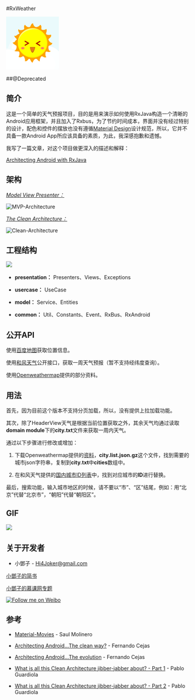 #RxWeather

![](./images/icon.png)

##@Deprecated

**简介**
-----------------
这是一个简单的天气预报项目，目的是用来演示如何使用RxJava构造一个清晰的Android应用框架，并且加入了Rxbus，为了节约时间成本，界面并没有经过特别的设计，配色和控件的摆放也没有遵循[Material Design](http://www.google.com/design/spec/material-design/introduction.html)设计规范，所以，它并不具备一款Android App所应该具备的素质，为此，我深感抱歉和遗憾。

我写了一篇文章，对这个项目做更深入的描述和解释：

[Architecting Android with RxJava](http://www.jianshu.com/p/943ceaccfdff)

**架构**
-----------------

[*Model View Presenter：*](http://en.wikipedia.org/wiki/Model%E2%80%93view%E2%80%93presenter)

![MVP-Architecture](http://upload-images.jianshu.io/upload_images/268450-3951595406461dee.png?imageMogr2/auto-orient/strip%7CimageView2/2/w/1240)

[*The Clean Architecture：*](http://blog.8thlight.com/uncle-bob/2012/08/13/the-clean-architecture.html)

![Clean-Architecture](http://upload-images.jianshu.io/upload_images/268450-5e567202af6e2671.jpg?imageMogr2/auto-orient/strip%7CimageView2/2/w/1240)


**工程结构**
-----------------

![](http://upload-images.jianshu.io/upload_images/268450-377f30361e6fc627.png?imageMogr2/auto-orient/strip%7CimageView2/2/w/1240)

- **presentation：** Presenters、Views、Exceptions

- **usercase：** UseCase

- **model：** Service、Entities

- **common：** Util、Constants、Event、RxBus、RxAndroid


**公开API**
-----------------

使用[百度地图](http://developer.baidu.com/map/)获取位置信息。

使用[和风天气](http://www.heweather.com/)公开接口，获取一周天气预报（暂不支持经纬度查询）。

使用[Openweathermap](http://openweathermap.org/)提供的部分资料。


**用法**
-----------------

首先，因为目前这个版本不支持分页加载，所以，没有提供上拉加载功能。

其次，除了HeaderView天气是根据当前位置获取之外，其余天气均通过读取**domain module**下的**city.txt**文件来获取一周内天气。

通过以下步骤进行修改或增加：

1. 下载Openweathermap提供的[资料](http://bulk.openweathermap.org/sample/)，**city.list.json.gz**这个文件，找到需要的城市json字符串，复制到**city.txt**中**cities**数组中。

2. 在和风天气提供的[国内城市ID列表](http://www.heweather.com/documents/cn-city-list)中，找到对应城市的**ID**进行替换。

最后，搜索功能，输入城市地区的时候，请不要以“市”、“区”结尾，例如：用“北京”代替“北京市”，“朝阳”代替“朝阳区”。


**GIF**
-----------------

![](./images/RxWeather.gif)

**关于开发者**
-----------------

- 小鄧子 - Hi4Joker@gmail.com

[小鄧子的简书](http://www.jianshu.com/users/df40282480b4/latest_articles)
 
[小鄧子的慕课网专题](http://www.imooc.com/myclub/article/uid/2536335)

<a href="http://weibo.com/5367097592/profile?rightmod=1&wvr=6&mod=personinfo">
  <img alt="Follow me on Weibo" src="http://upload-images.jianshu.io/upload_images/268450-50e41e15ac29b776.png?imageMogr2/auto-orient/strip%7CimageView2/2/w/1240" />
</a>

**参考**
-----------------

- [Material-Movies](https://github.com/saulmm/Material-Movies) - Saul Molinero

- [Architecting Android…The clean way?](http://fernandocejas.com/2014/09/03/architecting-android-the-clean-way/) - Fernando Cejas

- [Architecting Android…The evolution](http://fernandocejas.com/2015/07/18/architecting-android-the-evolution/) - Fernando Cejas

- [What is all this Clean Architecture jibber-jabber about? - Part 1](http://pguardiola.com/blog/clean-architecture-part-1/) - Pablo Guardiola

- [What is all this Clean Architecture jibber-jabber about? - Part 2](http://pguardiola.com/blog/clean-architecture-part-2/) - Pablo Guardiola 

